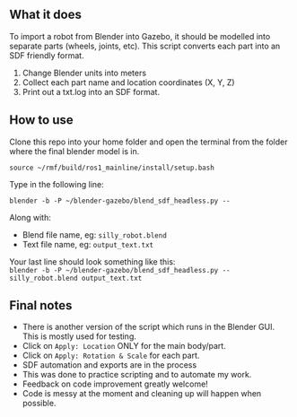 ## What it does

To import a robot from Blender into Gazebo, it should be modelled into separate parts (wheels, joints, etc).
This script converts each part into an SDF friendly format.

1. Change Blender units into meters
2. Collect each part name and location coordinates (X, Y, Z)
3. Print out a txt.log into an SDF format.

## How to use

Clone this repo into your home folder and open the terminal from the folder where the final blender model is in.

```
source ~/rmf/build/ros1_mainline/install/setup.bash
```

Type in the following line:

```
blender -b -P ~/blender-gazebo/blend_sdf_headless.py -- 
```

Along with:

* Blend file name, eg: `silly_robot.blend`
* Text file name, eg: `output_text.txt`

Your last line should look something like this:  
`blender -b -P ~/blender-gazebo/blend_sdf_headless.py -- silly_robot.blend output_text.txt`

## Final notes

* There is another version of the script which runs in the Blender GUI. This is mostly used for testing.
* Click on `Apply: Location` ONLY for the main body/part.
* Click on `Apply: Rotation & Scale` for each part.
* SDF automation and exports are in the process
* This was done to practice scripting and to automate my work.
* Feedback on code improvement greatly welcome!
* Code is messy at the moment and cleaning up will happen when possible.

